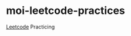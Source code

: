 # moi-leetcode-practices
[Leetcode][leetcode-url] Practicing 

[leetcode-url]: https://leetcode.com/
